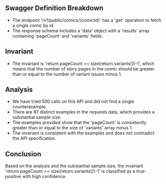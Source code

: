 ## Swagger Definition Breakdown
- The endpoint '/v1/public/comics/{comicId}' has a 'get' operation to fetch a single comic by id.
- The response schema includes a 'data' object with a 'results' array containing 'pageCount' and 'variants' fields.

## Invariant
- The invariant is 'return.pageCount >= size(return.variants[])-1', which means that the number of story pages in the comic should be greater than or equal to the number of variant issues minus 1.

## Analysis
- We have tried 500 calls on this API and did not find a single counterexample.
- There are 87 distinct examples in the requests data, which provides a substantial sample size.
- The examples provided show that the 'pageCount' is consistently greater than or equal to the size of 'variants' array minus 1.
- The invariant is consistent with the examples and does not contradict the API specification.

## Conclusion
Based on the analysis and the substantial sample size, the invariant 'return.pageCount >= size(return.variants[])-1' is classified as a true-positive with high confidence.
